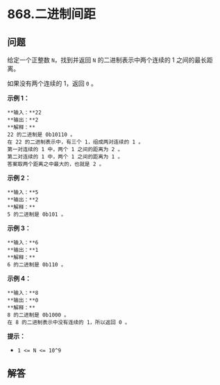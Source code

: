# 868.二进制间距

## 问题

给定一个正整数 `N`，找到并返回 `N` 的二进制表示中两个连续的 1 之间的最长距离。 

如果没有两个连续的 1，返回 `0` 。

**示例 1：**

```
**输入：**22
**输出：**2
**解释：**
22 的二进制是 0b10110 。
在 22 的二进制表示中，有三个 1，组成两对连续的 1 。
第一对连续的 1 中，两个 1 之间的距离为 2 。
第二对连续的 1 中，两个 1 之间的距离为 1 。
答案取两个距离之中最大的，也就是 2 。

```

**示例 2：**

```
**输入：**5
**输出：**2
**解释：**
5 的二进制是 0b101 。

```

**示例 3：**

```
**输入：**6
**输出：**1
**解释：**
6 的二进制是 0b110 。

```

**示例 4：**

```
**输入：**8
**输出：**0
**解释：**
8 的二进制是 0b1000 。
在 8 的二进制表示中没有连续的 1，所以返回 0 。

```

**提示：**

* `1 <= N <= 10^9`



## 解答

